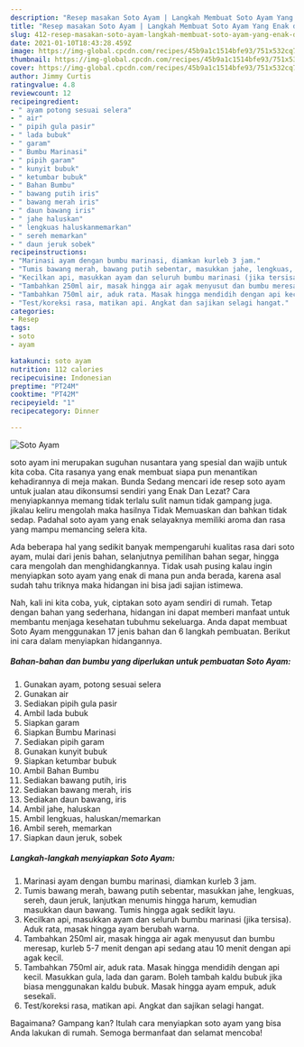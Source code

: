 ```yaml
---
description: "Resep masakan Soto Ayam | Langkah Membuat Soto Ayam Yang Enak dan Simpel"
title: "Resep masakan Soto Ayam | Langkah Membuat Soto Ayam Yang Enak dan Simpel"
slug: 412-resep-masakan-soto-ayam-langkah-membuat-soto-ayam-yang-enak-dan-simpel
date: 2021-01-10T18:43:28.459Z
image: https://img-global.cpcdn.com/recipes/45b9a1c1514bfe93/751x532cq70/soto-ayam-foto-resep-utama.jpg
thumbnail: https://img-global.cpcdn.com/recipes/45b9a1c1514bfe93/751x532cq70/soto-ayam-foto-resep-utama.jpg
cover: https://img-global.cpcdn.com/recipes/45b9a1c1514bfe93/751x532cq70/soto-ayam-foto-resep-utama.jpg
author: Jimmy Curtis
ratingvalue: 4.8
reviewcount: 12
recipeingredient:
- " ayam potong sesuai selera"
- " air"
- " pipih gula pasir"
- " lada bubuk"
- " garam"
- " Bumbu Marinasi"
- " pipih garam"
- " kunyit bubuk"
- " ketumbar bubuk"
- " Bahan Bumbu"
- " bawang putih iris"
- " bawang merah iris"
- " daun bawang iris"
- " jahe haluskan"
- " lengkuas haluskanmemarkan"
- " sereh memarkan"
- " daun jeruk sobek"
recipeinstructions:
- "Marinasi ayam dengan bumbu marinasi, diamkan kurleb 3 jam."
- "Tumis bawang merah, bawang putih sebentar, masukkan jahe, lengkuas, sereh, daun jeruk, lanjutkan menumis hingga harum, kemudian masukkan daun bawang. Tumis hingga agak sedikit layu."
- "Kecilkan api, masukkan ayam dan seluruh bumbu marinasi (jika tersisa). Aduk rata, masak hingga ayam berubah warna."
- "Tambahkan 250ml air, masak hingga air agak menyusut dan bumbu meresap, kurleb 5-7 menit dengan api sedang atau 10 menit dengan api agak kecil."
- "Tambahkan 750ml air, aduk rata. Masak hingga mendidih dengan api kecil. Masukkan gula, lada dan garam. Boleh tambah kaldu bubuk jika biasa menggunakan kaldu bubuk. Masak hingga ayam empuk, aduk sesekali."
- "Test/koreksi rasa, matikan api. Angkat dan sajikan selagi hangat."
categories:
- Resep
tags:
- soto
- ayam

katakunci: soto ayam 
nutrition: 112 calories
recipecuisine: Indonesian
preptime: "PT24M"
cooktime: "PT42M"
recipeyield: "1"
recipecategory: Dinner

---
```



![Soto Ayam](https://img-global.cpcdn.com/recipes/45b9a1c1514bfe93/751x532cq70/soto-ayam-foto-resep-utama.jpg)


soto ayam ini merupakan suguhan nusantara yang spesial dan wajib untuk kita coba. Cita rasanya yang enak membuat siapa pun menantikan kehadirannya di meja makan.
Bunda Sedang mencari ide resep soto ayam untuk jualan atau dikonsumsi sendiri yang Enak Dan Lezat? Cara menyiapkannya memang tidak terlalu sulit namun tidak gampang juga. jikalau keliru mengolah maka hasilnya Tidak Memuaskan dan bahkan tidak sedap. Padahal soto ayam yang enak selayaknya memiliki aroma dan rasa yang mampu memancing selera kita.

Ada beberapa hal yang sedikit banyak mempengaruhi kualitas rasa dari soto ayam, mulai dari jenis bahan, selanjutnya pemilihan bahan segar, hingga cara mengolah dan menghidangkannya. Tidak usah pusing kalau ingin menyiapkan soto ayam yang enak di mana pun anda berada, karena asal sudah tahu triknya maka hidangan ini bisa jadi sajian istimewa.




Nah, kali ini kita coba, yuk, ciptakan soto ayam sendiri di rumah. Tetap dengan bahan yang sederhana, hidangan ini dapat memberi manfaat untuk membantu menjaga kesehatan tubuhmu sekeluarga. Anda dapat membuat Soto Ayam menggunakan 17 jenis bahan dan 6 langkah pembuatan. Berikut ini cara dalam menyiapkan hidangannya.

<!--inarticleads1-->

##### Bahan-bahan dan bumbu yang diperlukan untuk pembuatan Soto Ayam:

1. Gunakan  ayam, potong sesuai selera
1. Gunakan  air
1. Sediakan  pipih gula pasir
1. Ambil  lada bubuk
1. Siapkan  garam
1. Siapkan  Bumbu Marinasi
1. Sediakan  pipih garam
1. Gunakan  kunyit bubuk
1. Siapkan  ketumbar bubuk
1. Ambil  Bahan Bumbu
1. Sediakan  bawang putih, iris
1. Sediakan  bawang merah, iris
1. Sediakan  daun bawang, iris
1. Ambil  jahe, haluskan
1. Ambil  lengkuas, haluskan/memarkan
1. Ambil  sereh, memarkan
1. Siapkan  daun jeruk, sobek




<!--inarticleads2-->

##### Langkah-langkah menyiapkan Soto Ayam:

1. Marinasi ayam dengan bumbu marinasi, diamkan kurleb 3 jam.
1. Tumis bawang merah, bawang putih sebentar, masukkan jahe, lengkuas, sereh, daun jeruk, lanjutkan menumis hingga harum, kemudian masukkan daun bawang. Tumis hingga agak sedikit layu.
1. Kecilkan api, masukkan ayam dan seluruh bumbu marinasi (jika tersisa). Aduk rata, masak hingga ayam berubah warna.
1. Tambahkan 250ml air, masak hingga air agak menyusut dan bumbu meresap, kurleb 5-7 menit dengan api sedang atau 10 menit dengan api agak kecil.
1. Tambahkan 750ml air, aduk rata. Masak hingga mendidih dengan api kecil. Masukkan gula, lada dan garam. Boleh tambah kaldu bubuk jika biasa menggunakan kaldu bubuk. Masak hingga ayam empuk, aduk sesekali.
1. Test/koreksi rasa, matikan api. Angkat dan sajikan selagi hangat.




Bagaimana? Gampang kan? Itulah cara menyiapkan soto ayam yang bisa Anda lakukan di rumah. Semoga bermanfaat dan selamat mencoba!
